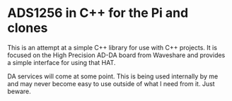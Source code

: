 # ADS1256 in C++ for the Pi and clones

This is an attempt at a simple C++ library for use with C++ projects. It is focused on the High Precision AD-DA board from 
Waveshare and provides a simple interface for using that HAT.

DA services will come at some point. This is being used internally by me and may never become easy to use outside of what I need from it. Just beware.
